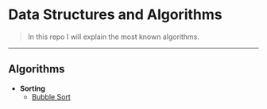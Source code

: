 # Data Structures and Algorithms

> In this repo I will explain the most known algorithms.


<hr/>



## Algorithms


* **Sorting** 
  * [Bubble Sort](bubblesort)
  
